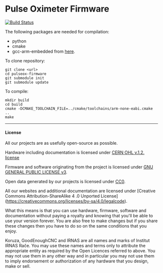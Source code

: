 # Pulse Oximeter Firmware

[![Build Status](https://travis-ci.org/IRNAS/pulseox-firmware.svg?branch=master)](https://travis-ci.org/IRNAS/pulseox-firmware)

The following packages are needed for compilation:
* python
* cmake
* gcc-arm-embedded from [here](https://launchpad.net/~team-gcc-arm-embedded/+archive/ubuntu/ppa).


To clone repository:
```
git clone <url>
cd pulseox-firmware
git submodule init
git submodule update
```

To compile:
```
mkdir build
cd build
cmake -DCMAKE_TOOLCHAIN_FILE=../cmake/toolchains/arm-none-eabi.cmake ..
make
```

---

#### License

All our projects are as usefully open-source as possible.

Hardware including documentation is licensed under [CERN OHL v.1.2. license](http://www.ohwr.org/licenses/cern-ohl/v1.2)

Firmware and software originating from the project is licensed under [GNU GENERAL PUBLIC LICENSE v3](http://www.gnu.org/licenses/gpl-3.0.en.html).

Open data generated by our projects is licensed under [CC0](https://creativecommons.org/publicdomain/zero/1.0/legalcode).

All our websites and additional documentation are licensed under [Creative Commons Attribution-ShareAlike 4 .0 Unported License] (https://creativecommons.org/licenses/by-sa/4.0/legalcode).

What this means is that you can use hardware, firmware, software and documentation without paying a royalty and knowing that you'll be able to use your version forever. You are also free to make changes but if you share these changes then you have to do so on the same conditions that you enjoy.

Koruza, GoodEnoughCNC and IRNAS are all names and marks of Institut IRNAS Rače. 
You may use these names and terms only to attribute the appropriate entity as required by the Open Licences referred to above. You may not use them in any other way and in particular you may not use them to imply endorsement or authorization of any hardware that you design, make or sell.

